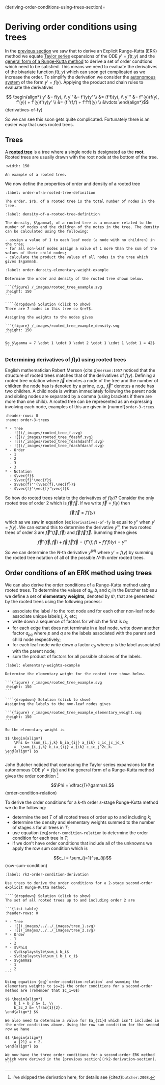 (deriving-order-conditions-using-trees-section)=

# Deriving order conditions using trees

In the [previous section](rk2-derivation-section) we saw that to derive an Explicit Runge-Kutta (ERK) method we equate [Taylor series](taylor-series-section) expansions of the ODE $y'=f(t,y)$ and the [general form of a Runge-Kutta method](general-form-of-a-RK-method-section) to derive a set of order condtions which need to be satisfied. This means we need to evaluate the derivatives of the bivariate function $f(t,y)$ which can soon get complicated as we increase the order. To simplify the derivation we consider the <a href="https://en.wikipedia.org/wiki/Autonomous_system_(mathematics)" target="_blank">autonomous system</a> of the form $y'=f(y)$. Applying the product and chain rules to evaluate the derivatives

$$ \begin{align*}
    y' &= f(y), \\
    y'' &= f'(y)y' \\
    &= (f'f)(y), \\
    y''' &= f''(y)(f(y), f'(y)) + f'(y)f'(y)y' \\
    &= (f''(f,f) + f'f'f)(y) \\
    &\vdots
\end{align*}$$ (derivatives-of-fy)

So we can see this soon gets quite complicated. Fortunately there is an easier way that uses rooted trees.

## Trees

A <a href="https://en.wikipedia.org/wiki/Tree_(graph_theory)#Rooted_tree" target="_blank">**rooted tree**</a> is a tree where a single node is designated as the **root**. Rooted trees are usually drawn with the root node at the bottom of the tree.

```{figure} /_images/rooted_tree_example.svg
:width: 150

An example of a rooted tree.
```

We now define the properties of order and density of a rooted tree

```{prf:definition} Order of a rooted tree
:label: order-of-a-rooted-tree-definition

The order, $r$, of a rooted tree is the total number of nodes in the tree.
```

```{prf:definition} Density of a rooted tree
:label: density-of-a-rooted-tree-definition

The density, $\gamma$, of a rooted tree is a measure related to the number of nodes and the children of the notes in the tree. The density can be calculated using the following:

- assign a value of 1 to each leaf node (a node with no children) in the tree;
- for all non-leaf nodes assign a value of 1 more than the sum of the values of their child nodes;
- calculate the product the values of all nodes in the tree which gives $\gamma$.
```

`````{prf:example}
:label: order-density-elementary-weight-example

Determine the order and density of the rooted tree shown below.

```{figure} /_images/rooted_tree_example.svg
:height: 150
```

````{dropdown} Solution (click to show)
There are 7 nodes in this tree so $r=7$.

Assigning the weights to the nodes gives

```{figure} /_images/rooted_tree_example_density.svg
:height: 150
```

So $\gamma = 7 \cdot 1 \cdot 3 \cdot 2 \cdot 1 \cdot 1 \cdot 1 = 42$
````
`````

### Determining derivatives of $f(y)$ using rooted trees

 English mathematician Robert Merson {cite:p}`merson:1957` noticed that the structure of rooted trees matches that of the derivatives of $f(y)$. Defining a rooted tree notation where $\vec{f}$ denotes a node of the tree and the number of children the node has is denoted by a prime, e.g., $\vec{f}''$ denotes a node has two children. A child node is written immediately following the parent node and sibling nodes are separated by a comma (using brackets if there are more than one child). A rooted tree can be represented as an expressing involving each node, examples of this are given in {numref}`order-3-trees`.

```{list-table} Rooted trees of order 3 or below.
:header-rows: 0
:name: order-3-trees

* - Tree
  - ![](/_images/rooted_tree_f.svg)
  - ![](/_images/rooted_tree_fdashf.svg)
  - ![](/_images/rooted_tree_fdashdashff.svg)
  - ![](/_images/rooted_tree_fdashfdashf.svg)
* - Order
  - 1
  - 2 
  - 3
  - 3
* - Notation
  - $\vec{f}$
  - $\vec{f}'\vec{f}$
  - $\vec{f}''(\vec{f},\vec{f})$
  - $\vec{f}'\vec{f}'\vec{f}$
```

So how do rooted trees relate to the derivatives of $f(y)$? Consider the only rooted tree of order 2 which is $\vec{f}'\vec{f}$. If we write $\vec{f} = f(y)$ then

$$\vec{f}'\vec{f} = f'f(y)$$

which as we saw in equation {eq}`derivatives-of-fy` is equal to $y''$ when $y' = f(y)$. We can extend this to determine the derivative $y'''$, the two rooted trees of order 3 are $\vec{f}''(\vec{f},\vec{f})$ and $\vec{f}'\vec{f}'\vec{f}$. Summing these gives

$$ \vec{f}''(\vec{f},\vec{f}) + \vec{f}'\vec{f}'\vec{f} = (f''(f,f) + f'f'f)(y) = y'''$$

So we can determine the $N$-th derivative $y^{(N)}$ where $y'=f(y)$ by summing the rooted tree notation of all of the possible $N$-th order rooted trees.

## Order conditions of an ERK method using trees

We can also derive the order conditions of a Runge-Kutta method using rooted trees. To determine the values of $a_{ij}$, $b_i$ and $c_i$ in the Butcher tableau we define a set of **elementary weights**, denoted by $\Phi$, that are generated by the rooted trees using the following process:

- associate the label $i$ to the root node and for each other non-leaf node associate unique labels $j$, $k$, etc;
- write down a sequence of factors for which the first is $b_i$;
- for each edge that does not terminate in a leaf node, write down another factor $a_{pq}$ where $p$ and $q$ are the labels associated with the parent and child node respectively;
- for each leaf node write down a factor $c_p$ where $p$ is the label associated with the parent node;
- sum the product of factors for all possible choices of the labels.

`````{prf:example}
:label: elementary-weights-example

Determine the elementary weight for the rooted tree shown below.

```{figure} /_images/rooted_tree_example.svg
:height: 150
```

````{dropdown} Solution (click to show)
Assigning the labels to the non-leaf nodes gives

```{figure} /_images/rooted_tree_example_elementary_weight.svg
:height: 150
```

So the elementary weight is

$$ \begin{align*}
    \Phi &= \sum_{i,j,k} b_ia_{ij} a_{ik} c_ic_jc_jc_k
    =  \sum_{i,j,k} b_ia_{ij} a_{ik} c_ic_j^2c_k.
\end{align*} $$
````
`````

John Butcher noticed that comparing the Taylor series expansions for the autonomous ODE $y'=f(y)$ and the general form of a Runge-Kutta method gives the order condition [^1]

[^1]: I've skipped the derivation here, for details see {cite:t}`butcher:2008`.

$$\Phi = \dfrac{1}{\gamma}.$$(order-condition-relation)

To derive the order conditions for a $k$-th order $s$-stage Runge-Kutta method we do the following:

- determine the set $T$ of all rooted trees of order up to and including $k$;
- determine the density and elementary weights summed to the number of stages $s$ for all trees in $T$;
- use equation {eq}`order-condition-relation` to determine the order condition for each tree in $T$;
- if we don't have order conditions that include all of the unknowns we apply the row sum condition which is

$$c_i = \sum_{j=1}^sa_{ij}$$(row-sum-condition)

`````{prf:example}
:label: rk2-order-condition-derivation

Use trees to derive the order conditions for a 2-stage second-order explicit Runge-Kutta method.

````{dropdown} Solution (click to show)
The set of all rooted trees up to and including order 2 are

```{list-table}
:header-rows: 0

* - Tree
  - ![](_images/../../_images/tree_1.svg)
  - ![](_images/../../_images/tree_2.svg)
* - Order
  - 1
  - 2
* - $\Phi$
  - $\displaystyle\sum_i b_i$
  - $\displaystyle\sum_i b_i c_i$
* - $\gamma$
  - 1
  - 2 
```

Using equation {eq}`order-condition-relation` and summing the elementary weights to $s=2$ the order conditions for a second-order method are (remember that $c_1=0$)

$$ \begin{align*}
    b_1 + b_2 &= 1, \\
    b_2c_2 &= \frac{1}{2}.
\end{align*} $$

We also need to determine a value for $a_{21}$ which isn't included in the order conditions above. Using the row sum condition for the second row we have 

$$ \begin{align*}
    a_{21} = c_2.
\end{align*} $$

We now have the three order conditions for a second-order ERK method which were derived in the [previous section](rk2-derivation-section).
````
`````
